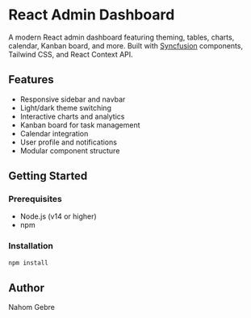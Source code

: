 # React Admin Dashboard

A modern React admin dashboard featuring theming, tables, charts, calendar, Kanban board, and more. Built with [Syncfusion](https://www.syncfusion.com/react-ui-components) components, Tailwind CSS, and React Context API.

## Features

- Responsive sidebar and navbar
- Light/dark theme switching
- Interactive charts and analytics
- Kanban board for task management
- Calendar integration
- User profile and notifications
- Modular component structure

## Getting Started

### Prerequisites

- Node.js (v14 or higher)
- npm

### Installation

```sh
npm install
```

## Author
Nahom Gebre
